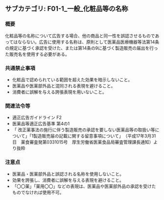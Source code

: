 ## サブカテゴリ: F01-1_一般_化粧品等の名称

### 概要
化粧品等の名称について広告する場合、他の商品と同一性を誤認させるものであってはならない。広告に使用する名称は、原則として医薬品医療機器等法第14条の規定に基づく承認を受けた、または第14条の9に基づく製造販売の届出を行った販売名を使用する必要がある。

### 共通禁止事項
- 化粧品で認められている範囲を超えた効果を暗示しないこと。  
- 医薬品や医薬部外品と混同される表現を避けること。  
- 消費者に誤解を与える誇張表現を用いないこと。  

### 関連法令等
- 適正広告ガイドライン F2
- 医薬品等適正広告基準 第4の1  
- 「 改正薬事法の施行に伴う製造販売の承認を要しない医薬品等の取扱い等について」「1製造販売届の記載に関する留意事項について」　（平成17年3月31日　薬食審査発第0331015号　厚生労働省医薬食品局審査管理課長通知）より抜粋  

### 注意点
- 医薬品・医薬部外品と誤認される名称を使用しないこと。  
- 効果を誇張し、消費者に誤解を与える表現を避けること。  
- 「〇〇薬」「薬用〇〇」などの表現は、医薬品や医薬部外品の承認を受けたものでなければ使用不可。

